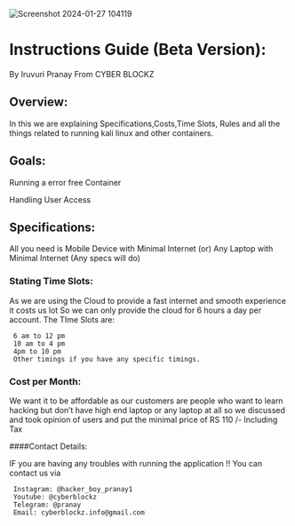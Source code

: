  ![Screenshot 2024-01-27 104119](https://github.com/pranay-root/cloud-kali/assets/54328625/0566aac0-b1df-4f8d-a067-671be38e2c8a)


# Instructions Guide (Beta Version):

 By Iruvuri Pranay
 From CYBER BLOCKZ
 
## Overview:

 In this we are explaining Specifications,Costs,Time Slots, Rules and all the things related to running kali linux and other containers.
 
## Goals:

 Running a error free Container

 Handling User Access 
 
## Specifications:

 All you need is 
 Mobile Device with Minimal Internet (or)
 Any Laptop with Minimal Internet (Any specs will do)

### Stating Time Slots:

 As we are using the Cloud to provide a fast internet and smooth experience it costs us lot
 So we can only provide the cloud for 6 hours a day per account. 
 The TIme Slots are:
 
 ```
  6 am to 12 pm
  10 am to 4 pm
  4pm to 10 pm
  Other timings if you have any specific timings.
```

### Cost per Month:

 We want it to be affordable as our customers are people who want to learn hacking but don’t have high end laptop or any laptop at all so we discussed and took opinion of users and put the minimal price of RS 110 /- Including Tax
 



####Contact Details:

IF you are having any troubles with running the application !!
You can contact us via

```
 Instagram: @hacker_boy_pranay1 
 Youtube: @cyberblockz   
 Telegram: @pranay
 Email: cyberblockz.info@gmail.com
```
